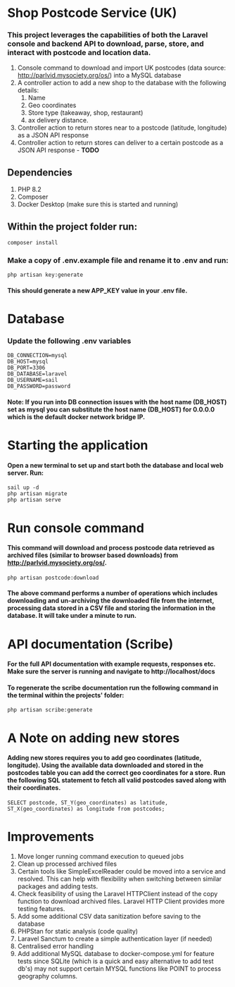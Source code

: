 # Shop Postcode Service (UK)

### This project leverages the capabilities of both the Laravel console and backend API to download, parse, store, and interact with postcode and location data.

1. Console command to download and import UK postcodes (data source:
   http://parlvid.mysociety.org/os/) into a MySQL database
2. A controller action to add a new shop to the database with the following details:
   1. Name
   2. Geo coordinates
   3. Store type (takeaway, shop, restaurant)
   4. ax delivery distance.
3. Controller action to return stores near to a postcode (latitude, longitude) as a JSON
   API response
4. Controller action to return stores can deliver to a certain postcode as a JSON API
   response - **TODO**

## Dependencies
1. PHP 8.2
2. Composer
3. Docker Desktop (make sure this is started and running)

## Within the project folder run:

```
composer install
```

### Make a copy of .env.example file and rename it to .env and run:

```
php artisan key:generate
```
#### This should generate a new APP_KEY value in your .env file.

# Database

### Update the following .env variables
```
DB_CONNECTION=mysql
DB_HOST=mysql
DB_PORT=3306
DB_DATABASE=laravel
DB_USERNAME=sail
DB_PASSWORD=password
```
#### Note: If you run into DB connection issues with the host name (DB_HOST) set as mysql you can substitute the host name (DB_HOST) for 0.0.0.0 which is the default docker network bridge IP.

# Starting the application
#### Open a new terminal to set up and start both the database and local web server. Run:

```
sail up -d
php artisan migrate
php artisan serve
```

# Run console command
#### This command will download and process postcode data retrieved as archived files (similar to browser based downloads) from http://parlvid.mysociety.org/os/.

```
php artisan postcode:download
```
#### The above command performs a number of operations which includes downloading and un-archiving the downloaded file from the internet, processing data stored in a CSV file and storing the information in the database. It will take under a minute to run. 

# API documentation (Scribe)
#### For the full API documentation with example requests, responses etc. Make sure the server is running and navigate to http://localhost/docs

#### To regenerate the scribe documentation run the following command in the terminal within the projects' folder:
```
php artisan scribe:generate
```


# A Note on adding new stores
#### Adding new stores requires you to add geo coordinates (latitude, longitude). Using the available data downloaded and stored in the postcodes table you can add the correct geo coordinates for a store. Run the following SQL statement to fetch all valid postcodes saved along with their coordinates.

```
SELECT postcode, ST_Y(geo_coordinates) as latitude, ST_X(geo_coordinates) as longitude from postcodes;
```

# Improvements
1. Move longer running command execution to queued jobs
2. Clean up processed archived files
3. Certain tools like SimpleExcelReader could be moved into a service and resolved. This can help with flexibility when switching between similar packages and adding tests.
4. Check feasibility of using the Laravel HTTPClient instead of the copy function to download archived files. Laravel HTTP Client provides more testing features.
5. Add some additional CSV data sanitization before saving to the database
6. PHPStan for static analysis (code quality)
7. Laravel Sanctum to create a simple authentication layer (if needed)
8. Centralised error handling
9. Add additional MySQL database to docker-compose.yml for feature tests since SQLite (which is a quick and easy alternative to add test db's) may not support certain MYSQL functions like POINT to process geography columns.
